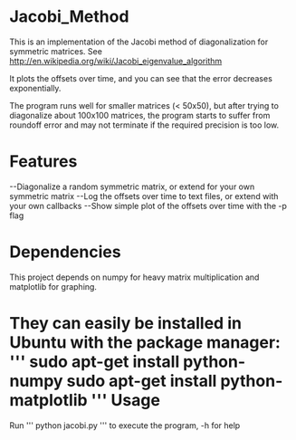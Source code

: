 Jacobi_Method
=============

This is an implementation of the Jacobi method of diagonalization for symmetric matrices. See http://en.wikipedia.org/wiki/Jacobi_eigenvalue_algorithm

It plots the offsets over time, and you can see that the error decreases exponentially.

The program runs well for smaller matrices (< 50x50), but after trying to diagonalize about 100x100 matrices, the program starts to suffer from roundoff error and may not terminate if the required precision is too low.

Features
========
--Diagonalize a random symmetric matrix, or extend for your own symmetric matrix
--Log the offsets over time to text files, or extend with your own callbacks
--Show simple plot of the offsets over time with the -p flag

Dependencies
============
This project depends on numpy for heavy matrix multiplication and matplotlib for graphing.

They can easily be installed in Ubuntu with the package manager:
'''
sudo apt-get install python-numpy
sudo apt-get install python-matplotlib
'''
Usage
=====
Run
'''
        python jacobi.py
'''
to execute the program, -h for help


